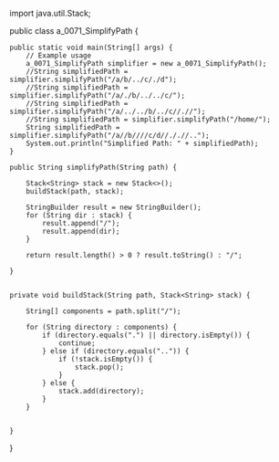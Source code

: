 import java.util.Stack;

public class a_0071_SimplifyPath {

    public static void main(String[] args) {
        // Example usage
        a_0071_SimplifyPath simplifier = new a_0071_SimplifyPath();
        //String simplifiedPath = simplifier.simplifyPath("/a/b/../c/./d");
        //String simplifiedPath = simplifier.simplifyPath("/a/./b/../../c/");
        //String simplifiedPath = simplifier.simplifyPath("/a/../../b/../c//.//");
        //String simplifiedPath = simplifier.simplifyPath("/home/");
        String simplifiedPath = simplifier.simplifyPath("/a//b////c/d//././/..");
        System.out.println("Simplified Path: " + simplifiedPath);
    }

    public String simplifyPath(String path) {

        Stack<String> stack = new Stack<>();
        buildStack(path, stack);

        StringBuilder result = new StringBuilder();
        for (String dir : stack) {
            result.append("/");
            result.append(dir);
        }

        return result.length() > 0 ? result.toString() : "/";

    }


    private void buildStack(String path, Stack<String> stack) {

        String[] components = path.split("/");

        for (String directory : components) {
            if (directory.equals(".") || directory.isEmpty()) {
                continue;
            } else if (directory.equals("..")) {
                if (!stack.isEmpty()) {
                    stack.pop();
                }
            } else {
                stack.add(directory);
            }
        }


    }

}
